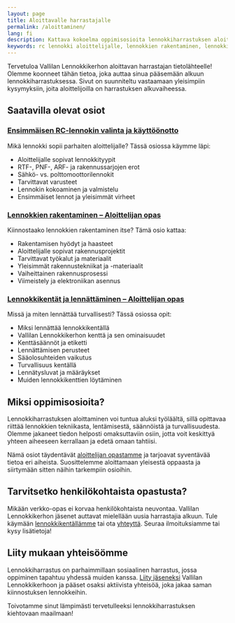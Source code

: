 ```yaml
---
layout: page
title: Aloittavalle harrastajalle
permalink: /aloittaminen/
lang: fi
description: Kattava kokoelma oppimisosioita lennokkiharrastuksen aloittamiseen. Löydä tietoa ensimmäisen lennokin valinnasta, rakentamisesta ja lennokkikentistä.
keywords: rc lennokki aloittelijalle, lennokkien rakentaminen, lennokki harrastus, aloittelijan opas, lennokkikenttä
---
```


Tervetuloa Vallilan Lennokkikerhon aloittavan harrastajan tietolähteelle! Olemme koonneet tähän tietoa, joka auttaa sinua pääsemään alkuun lennokkiharrastuksessa. Sivut on suunniteltu vastaamaan yleisimpiin kysymyksiin, joita aloittelijoilla on harrastuksen alkuvaiheessa.

## Saatavilla olevat osiot

### [Ensimmäisen RC-lennokin valinta ja käyttöönotto](/aloittaminen/ensimmainen-lennokki/)

Mikä lennokki sopii parhaiten aloittelijalle? Tässä osiossa käymme läpi:

- Aloittelijalle sopivat lennokkityypit
- RTF-, PNF-, ARF- ja rakennussarjojen erot
- Sähkö- vs. polttomoottorilennokit
- Tarvittavat varusteet
- Lennokin kokoaminen ja valmistelu
- Ensimmäiset lennot ja yleisimmät virheet

### [Lennokkien rakentaminen – Aloittelijan opas](/aloittaminen/lennokkien-rakentaminen/)

Kiinnostaako lennokkien rakentaminen itse? Tämä osio kattaa:

- Rakentamisen hyödyt ja haasteet
- Aloittelijalle sopivat rakennusprojektit
- Tarvittavat työkalut ja materiaalit
- Yleisimmät rakennustekniikat ja -materiaalit
- Vaiheittainen rakennusprosessi
- Viimeistely ja elektroniikan asennus

### [Lennokkikentät ja lennättäminen – Aloittelijan opas](/aloittaminen/lennokkikentat-aloittelijalle/)

Missä ja miten lennättää turvallisesti? Tässä osiossa opit:

- Miksi lennättää lennokkikentällä
- Vallilan Lennokkikerhon kenttä ja sen ominaisuudet
- Kenttäsäännöt ja etiketti
- Lennättämisen perusteet
- Sääolosuhteiden vaikutus
- Turvallisuus kentällä
- Lennätysluvat ja määräykset
- Muiden lennokkikenttien löytäminen

## Miksi oppimisosioita?

Lennokkiharrastuksen aloittaminen voi tuntua aluksi työläältä, sillä opittavaa riittää lennokkien tekniikasta, lentämisestä, säännöistä ja turvallisuudesta. Olemme jakaneet tiedon helposti omaksuttaviin osiin, jotta voit keskittyä yhteen aiheeseen kerrallaan ja edetä omaan tahtiisi.

Nämä osiot täydentävät [aloittelijan opastamme](/aloittelijan-opas/) ja tarjoavat syventävää tietoa eri aiheista. Suosittelemme aloittamaan yleisestä oppaasta ja siirtymään sitten näihin tarkempiin osioihin.

## Tarvitsetko henkilökohtaista opastusta?

Mikään verkko-opas ei korvaa henkilökohtaista neuvontaa. Vallilan Lennokkikerhon jäsenet auttavat mielellään uusia harrastajia alkuun. Tule käymään [lennokkikentällämme](/lennokkikenttä/) tai ota [yhteyttä](/yhteystiedot/). Seuraa ilmoituksiamme tai kysy lisätietoja!

## Liity mukaan yhteisöömme

Lennokkiharrastus on parhaimmillaan sosiaalinen harrastus, jossa oppiminen tapahtuu yhdessä muiden kanssa. [Liity jäseneksi](/jäseneksi/) Vallilan Lennokkikerhoon ja pääset osaksi aktiivista yhteisöä, joka jakaa saman kiinnostuksen lennokkeihin.

Toivotamme sinut lämpimästi tervetulleeksi lennokkiharrastuksen kiehtovaan maailmaan!
